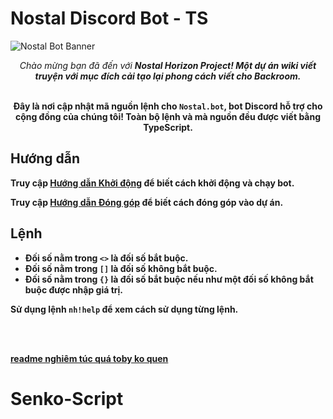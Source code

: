 # Nostal Discord Bot - TS

![Nostal Bot Banner](https://cdn.discordapp.com/attachments/1090457379197440120/1090468715914600610/bot-banner.png)

<div align="center">
<i>Chào mừng bạn đã đến với <b>Nostal Horizon Project<b>! Một dự án wiki viết truyện với mục đích cải tạo lại phong cách viết cho Backroom.</i>
<br />
<br />

Đây là nơi cập nhật mã nguồn lệnh cho `Nostal.bot`, bot Discord hỗ trợ cho cộng đồng của chúng tôi! Toàn bộ lệnh và mà nguồn đều được viết bằng TypeScript.

</div>

## Hướng dẫn

Truy cập [Hướng dẫn Khởi động](./.github/DEPLOYMENT.md) để biết cách khởi động và chạy bot.

Truy cập [Hướng dẫn Đóng góp](./.github/CONTRIBUTING.md) để biết cách đóng góp vào dự án.

## Lệnh

-   Đối số nằm trong `<>` là đối số bắt buộc.
-   Đối số nằm trong `[]` là đối số không bắt buộc.
-   Đối số nằm trong `{}` là đối số bắt buộc nếu như một đối số không bắt buộc được nhập giá trị.

Sử dụng lệnh `nh!help` để xem cách sử dụng từng lệnh.

<br>
<br>
  
[readme nghiêm túc quá toby ko quen](https://github.com/tobycm/akatsuki-du-ca-bot-remastered#readme)
# Senko-Script
